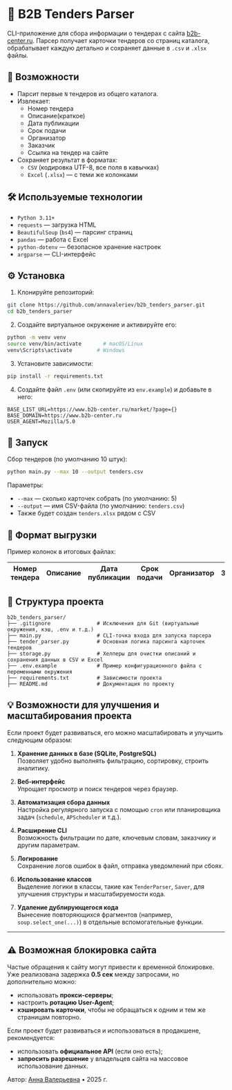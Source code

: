 # 🧾 B2B Tenders Parser

CLI-приложение для сбора информации о тендерах с сайта [b2b-center.ru](https://www.b2b-center.ru/).
Парсер получает карточки тендеров со страниц каталога, обрабатывает каждую детально и сохраняет данные в `.csv` и `.xlsx` файлы.

## 📌 Возможности

- Парсит первые `N` тендеров из общего каталога.
- Извлекает:
  - Номер тендера
  - Описание(краткое)
  - Дата публикации
  - Срок подачи
  - Организатор
  - Заказчик
  - Ссылка на тендер на сайте
- Сохраняет результат в форматах:
  - `CSV` (кодировка UTF-8, все поля в кавычках)
  - `Excel` (`.xlsx`) — с теми же колонками

## 🛠️ Используемые технологии

- `Python 3.11+`
- `requests` — загрузка HTML
- `BeautifulSoup` (`bs4`) — парсинг страниц
- `pandas` — работа с Excel
- `python-dotenv` — безопасное хранение настроек
- `argparse` — CLI-интерфейс

## ⚙️ Установка

1. Клонируйте репозиторий:

```bash
git clone https://github.com/annavaleriev/b2b_tenders_parser.git
cd b2b_tenders_parser
```

2. Создайте виртуальное окружение и активируйте его:

```bash
python -m venv venv
source venv/bin/activate       # macOS/Linux
venv\Scripts\activate        # Windows
```

3. Установите зависимости:

```bash
pip install -r requirements.txt
```

4. Создайте файл `.env` (или скопируйте из `env.example`) и добавьте в него:

```env
BASE_LIST_URL=https://www.b2b-center.ru/market/?page={}
BASE_DOMAIN=https://www.b2b-center.ru
USER_AGENT=Mozilla/5.0
```

## 🚀 Запуск

Сбор тендеров (по умолчанию 10 штук):

```bash
python main.py --max 10 --output tenders.csv
```

Параметры:

- `--max` — сколько карточек собрать (по умолчанию: 5)
- `--output` — имя CSV-файла (по умолчанию: `tenders.csv`)
- Также будет создан `tenders.xlsx` рядом с CSV

## 🧾 Формат выгрузки

Пример колонок в итоговых файлах:

| Номер тендера | Описание | Дата публикации | Срок подачи | Организатор | Заказчик | Ссылка |
|---------------|----------|------------------|--------------|-------------|-----------|--------|

## 📁 Структура проекта

```
b2b_tenders_parser/
├── .gitignore               # Исключения для Git (виртуальные окружения, кэш, .env и т.д.)
├── main.py                  # CLI-точка входа для запуска парсера
├── tender_parser.py         # Основная логика парсинга карточек тендеров
├── storage.py               # Хелперы для очистки описаний и сохранения данных в CSV и Excel
├── .env.example             # Пример конфигурационного файла с переменными окружения
├── requirements.txt         # Зависимости проекта
├── README.md                # Документация по проекту

```

## 💡 Возможности для улучшения и масштабирования проекта

Если проект будет развиваться, его можно масштабировать и улучшить следующим образом:

1. **Хранение данных в базе (SQLite, PostgreSQL)**  
   Позволяет удобно выполнять фильтрацию, сортировку, строить аналитику.

2. **Веб-интерфейс**  
   Упрощает просмотр и поиск тендеров через браузер.

3. **Автоматизация сбора данных**  
   Настройка регулярного запуска с помощью `cron` или планировщика задач (`schedule`, `APScheduler` и т.д.).

4. **Расширение CLI**  
   Возможность фильтрации по дате, ключевым словам, заказчику и другим параметрам.

5. **Логирование**  
   Сохранение логов ошибок в файл, отправка уведомлений при сбоях.

6. **Использование классов**  
   Выделение логики в классы, такие как `TenderParser`, `Saver`, для улучшения структуры и масштабируемости кода.

7. **Удаление дублирующегося кода**  
   Вынесение повторяющихся фрагментов (например, `soup.select_one(...)`) в отдельные вспомогательные функции.

---

## ⚠️ Возможная блокировка сайта

Частые обращения к сайту могут привести к временной блокировке. Уже реализована задержка **0.5 сек** между запросами, 
но дополнительно можно:

- использовать **прокси-серверы**;
- настроить **ротацию User-Agent**;
- **кэшировать карточки**, чтобы не обращаться к одним и тем же страницам повторно.

Если проект будет развиваться и использоваться в продакшене, рекомендуется:

- использовать **официальное API** (если оно есть);
- **запросить разрешение** у владельцев сайта на массовое использование данных.


Автор: [Анна Валерьевна](https://github.com/annavaleriev) • 2025 г.
